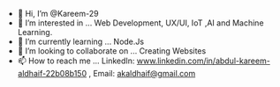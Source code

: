 - 👋 Hi, I’m @Kareem-29
- 👀 I’m interested in ... Web Development, UX/UI, IoT ,AI and Machine Learning.
- 🌱 I’m currently learning ... Node.Js
- 💞️ I’m looking to collaborate on ... Creating Websites
- 📫 How to reach me ... LinkedIn: www.linkedin.com/in/abdul-kareem-aldhaif-22b08b150 , Email: akaldhaif@gmail.com

<!---
Kareem-29/Kareem-29 is a ✨ special ✨ repository because its `README.md` (this file) appears on your GitHub profile.
You can click the Preview link to take a look at your changes.
--->
